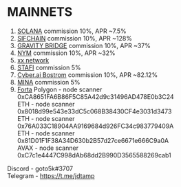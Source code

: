 # MAINNETS

1. [SOLANA](https://www.validators.app/validators/BwxhmqZRmVKfDkhb3ZvNUVdrLZXQBumMrvexoYrViAoU?locale=en&network=mainnet&order=&refresh=) commission 10%, APR ~7.5%
2. [SIFCHAIN](https://www.mintscan.io/sifchain/validators/sifvaloper1x7c8geq5dffa674vslu7s5mugy5nakjn5c0q4a) commission 10%, APR ~128%
3. [GRAVITY BRIDGE](https://www.mintscan.io/gravity-bridge/validators/gravityvaloper13wuh7qqka4ej0a9d2zhmtnvut0jmz6nq93qdfw) commission 10%, APR ~37%
4. [NYM](https://mixnet.explorers.guru/mixnode/9PPyadYa2ueGpuPzEs1VuFTNoQ5SpLtE5icFKjmkijwz) commission 10%, APR ~32%
5. [xx network](https://dashboard.xx.network/nodes/z6SAOB9V8riWmVS6y2E4lxvRp_K8V6xXGMAmFmE4aaQC)
6. [STAFI](https://stafi.subscan.io/validator/33SBMf22NzaysFt62xvpy46RDP48dFDWiveKkSVeqGW4qoUv) commission 5%
7. [Cyber.ai Bostrom](https://cyb.ai/network/bostrom/hero/bostromvaloper10trdf5eyfcmc9graltx4hmpgznhrm7hd6adf6s) commission 10%, APR ~82.12%
8. [MINA](https://minaexplorer.com/wallet/B62qq6ceNHCu9mSBvczmHS5JzHC4zw5U9KLALuwZPemeksx82AEfQSr) commission 5%
9. [Forta](https://explorer.forta.network/network) 
Polygon - node scanner 0xCA8651FA6B86F5C85A42d9c31496AD478E0b3C24  
ETH	- node scanner 0x8018d99e543e33dC5c068B38430CF4e3031d3473  
ETH	- node scanner 0x76A033C18904AA9169684d926FC34c983779409A  
ETH	- node scanner 0x81D01F1F38A34D630b2B57d27ce6671e666C9a0A  			
AVAX	- node scanner 0xC7c1e4447C998dAb68dd2B990D3565588269cab1  




Discord  - goto5k#3707  
Telegram - https://t.me/jdtamp
